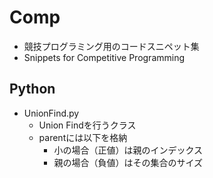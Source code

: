 # Comp
- 競技プログラミング用のコードスニペット集
- Snippets for Competitive Programming

## Python
- UnionFind.py
  - Union Findを行うクラス
  - parentには以下を格納
    - 小の場合（正値）は親のインデックス
    - 親の場合（負値）はその集合のサイズ
